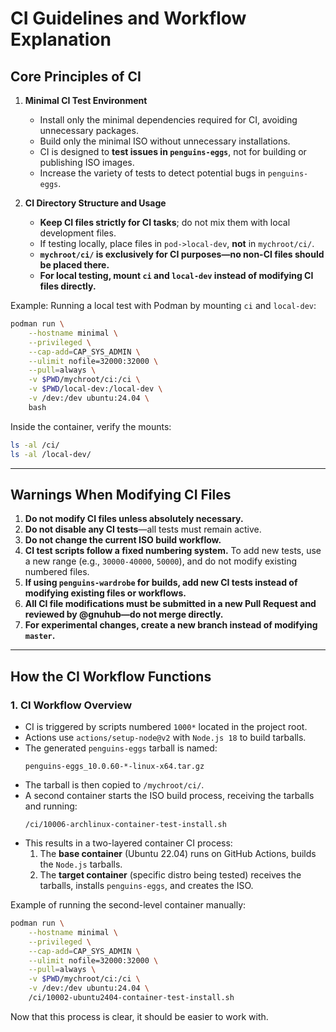 # **CI Guidelines and Workflow Explanation**  

## **Core Principles of CI**  

1. **Minimal CI Test Environment**  
   - Install only the minimal dependencies required for CI, avoiding unnecessary packages.  
   - Build only the minimal ISO without unnecessary installations.  
   - CI is designed to **test issues in `penguins-eggs`**, not for building or publishing ISO images.  
   - Increase the variety of tests to detect potential bugs in `penguins-eggs`.  

2. **CI Directory Structure and Usage**  
   - **Keep CI files strictly for CI tasks**; do not mix them with local development files.  
   - If testing locally, place files in `pod->local-dev`, **not** in `mychroot/ci/`.  
   - **`mychroot/ci/` is exclusively for CI purposes—no non-CI files should be placed there.**  
   - **For local testing, mount `ci` and `local-dev` instead of modifying CI files directly.**  

Example: Running a local test with Podman by mounting `ci` and `local-dev`:  
```sh
podman run \
    --hostname minimal \
    --privileged \
    --cap-add=CAP_SYS_ADMIN \
    --ulimit nofile=32000:32000 \
    --pull=always \
    -v $PWD/mychroot/ci:/ci \
    -v $PWD/local-dev:/local-dev \
    -v /dev:/dev ubuntu:24.04 \
    bash
```
Inside the container, verify the mounts:  
```sh
ls -al /ci/
ls -al /local-dev/
```

---

## **Warnings When Modifying CI Files**  

1. **Do not modify CI files unless absolutely necessary.**  
2. **Do not disable any CI tests**—all tests must remain active.  
3. **Do not change the current ISO build workflow.**  
4. **CI test scripts follow a fixed numbering system.** To add new tests, use a new range (e.g., `30000-40000`, `50000`), and do not modify existing numbered files.  
5. **If using `penguins-wardrobe` for builds, add new CI tests instead of modifying existing files or workflows.**  
6. **All CI file modifications must be submitted in a new Pull Request and reviewed by @gnuhub—do not merge directly.**  
7. **For experimental changes, create a new branch instead of modifying `master`.**  

---

## **How the CI Workflow Functions**  

### **1. CI Workflow Overview**  

- CI is triggered by scripts numbered `1000*` located in the project root.  
- Actions use `actions/setup-node@v2` with `Node.js 18` to build tarballs.  
- The generated `penguins-eggs` tarball is named:  
  ```
  penguins-eggs_10.0.60-*-linux-x64.tar.gz
  ```
- The tarball is then copied to `/mychroot/ci/`.  
- A second container starts the ISO build process, receiving the tarballs and running:  
  ```
  /ci/10006-archlinux-container-test-install.sh
  ```
- This results in a two-layered container CI process:  
  1. The **base container** (Ubuntu 22.04) runs on GitHub Actions, builds the `Node.js` tarballs.  
  2. The **target container** (specific distro being tested) receives the tarballs, installs `penguins-eggs`, and creates the ISO.  

Example of running the second-level container manually:  
```sh
podman run \
    --hostname minimal \
    --privileged \
    --cap-add=CAP_SYS_ADMIN \
    --ulimit nofile=32000:32000 \
    --pull=always \
    -v $PWD/mychroot/ci:/ci \
    -v /dev:/dev ubuntu:24.04 \
    /ci/10002-ubuntu2404-container-test-install.sh
```

Now that this process is clear, it should be easier to work with.